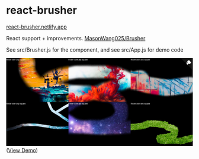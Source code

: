 # react-brusher

<a href="https://react-brusher.netlify.app">react-brusher.netlify.app</a>

React support + improvements. <a href="https://github.com/MasonWang025/brusher">MasonWang025/Brusher</a>

See src/Brusher.js for the component, and see src/App.js for demo code

![demo](https://github.com/MasonWang025/react-brusher/blob/master/demo.JPG?raw=true)
([View Demo](https://react-brusher.netlify.app))
